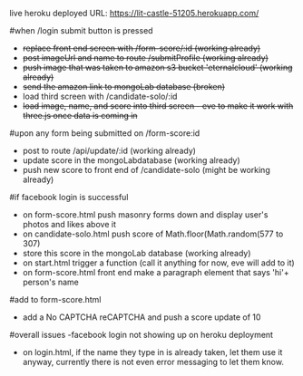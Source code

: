 live heroku deployed URL: https://lit-castle-51205.herokuapp.com/

#when /login submit button is pressed

- ~~replace front end screen with /form-score/:id (working already)~~
- ~~post imageUrl and name to route /submitProfile (working already)~~
- ~~push image that was taken to amazon s3 bucket 'eternalcloud' (working already)~~
- ~~send the amazon link to mongoLab database (broken)~~
- load third screen with /candidate-solo/:id
- ~~load image, name, and score into third screen - eve to make it work with three.js once data is coming in~~

#upon any form being submitted on /form-score:id

- post to route /api/update/:id (working already)
- update score in the mongoLabdatabase (working already)
- push new score to front end of /candidate-solo (might be working already)

#if facebook login is successful


- on form-score.html push masonry forms down and display user's photos and likes above it
- on candidate-solo.html push score of Math.floor(Math.random(577 to 307)
- store this score in the mongoLab database (working already)
- on start.html trigger a function (call it anything for now, eve will add to it)
- on form-score.html front end make a paragraph element that says 'hi'+ person's name



#add to form-score.html
- add a No CAPTCHA reCAPTCHA and push a score update of 10


#overall issues
-facebook login not showing up on heroku deployment
- on login.html, if the name they type in is already taken, let them use it anyway, currently there is not even error messaging to let them know.

